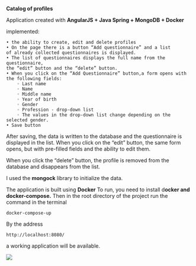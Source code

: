 **Catalog of profiles**

Application created with
**AngularJS + Java Spring + MongoDB + Docker**

implemented:

    • the ability to create, edit and delete profiles
    • On the page there is a button “Add questionnaire” and a list
    of already collected questionnaires is displayed.
    • The list of questionnaires displays the full name from the questionnaire, 
    the “edit” button and the “delete” button.
    • When you click on the “Add Questionnaire” button,a form opens with the following fields:
        ◦ Last name
        ◦ Name
        ◦ Middle name
        ◦ Year of birth
        ◦ Gender
        ◦ Profession - drop-down list
        ◦ The values in the drop-down list change depending on the selected gender.
    • Save button

After saving, the data is written to the database and the 
questionnaire is displayed in the list.
When you click on the “edit” button, the same form opens,
but with pre-filled fields and the ability to edit them.

When you click the “delete” button, the profile is removed
from the database and disappears from the list.

I used the **mongock** library to initialize the data.

The application is built using **Docker**
To run, you need to install d**ocker and docker-compose.**
Then in the root directory of the project run the command in the terminal

    docker-compose-up

By the address

    http://localhost:8080/

a working application will be available.

![](https://github.com/Ruslan5/formCatalog/tree/main/img/fcl.gif)
